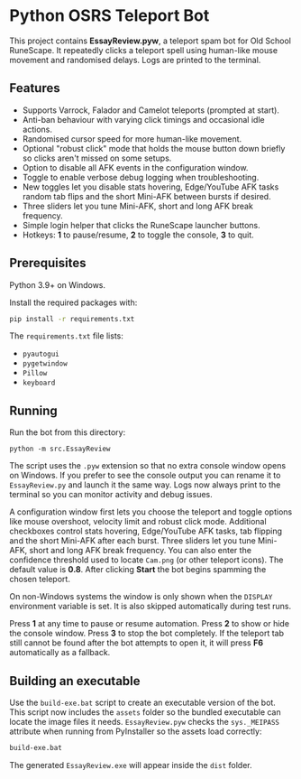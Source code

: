 # Python OSRS Teleport Bot

This project contains **EssayReview.pyw**, a teleport spam bot for Old School RuneScape. It repeatedly clicks a teleport spell using human-like mouse movement and randomised delays. Logs are printed to the terminal.

## Features

- Supports Varrock, Falador and Camelot teleports (prompted at start).
- Anti-ban behaviour with varying click timings and occasional idle actions.
- Randomised cursor speed for more human-like movement.
- Optional "robust click" mode that holds the mouse
  button down briefly so clicks aren't missed on some setups.
- Option to disable all AFK events in the configuration window.
- Toggle to enable verbose debug logging when troubleshooting.
- New toggles let you disable stats hovering, Edge/YouTube AFK tasks
  random tab flips and the short Mini-AFK between bursts if desired.
- Three sliders let you tune Mini-AFK, short and long AFK break frequency.
- Simple login helper that clicks the RuneScape launcher buttons.
- Hotkeys: **1** to pause/resume, **2** to toggle the console, **3** to quit.

## Prerequisites

Python 3.9+ on Windows.

Install the required packages with:

```bash
pip install -r requirements.txt
```

The `requirements.txt` file lists:

- `pyautogui`
- `pygetwindow`
- `Pillow`
- `keyboard`

## Running

Run the bot from this directory:

```
python -m src.EssayReview
```

The script uses the `.pyw` extension so that no extra console window
opens on Windows. If you prefer to see the console output you can
rename it to `EssayReview.py` and launch it the same way. Logs now always
print to the terminal so you can monitor activity and debug issues.


 A configuration window first lets you choose the teleport and toggle options like mouse overshoot, velocity limit and robust click mode. Additional checkboxes control stats hovering, Edge/YouTube AFK tasks, tab flipping and the short Mini-AFK after each burst. Three sliders let you tune Mini-AFK, short and long AFK break frequency. You can also enter the confidence threshold used to locate `Cam.png` (or other teleport icons). The default value is **0.8**. After clicking **Start** the bot begins spamming the chosen teleport.

On non-Windows systems the window is only shown when the `DISPLAY` environment variable is set. It is also skipped automatically during test runs.

Press **1** at any time to pause or resume automation. Press **2** to show or hide the console window. Press **3** to stop the bot completely. If the teleport tab still cannot be found after the bot attempts to open it, it will press **F6** automatically as a fallback.

## Building an executable

Use the `build-exe.bat` script to create an executable version of the bot. This
script now includes the `assets` folder so the bundled executable can locate the
image files it needs. `EssayReview.pyw` checks the `sys._MEIPASS` attribute when
running from PyInstaller so the assets load correctly:

```cmd
build-exe.bat
```

The generated `EssayReview.exe` will appear inside the `dist` folder.

